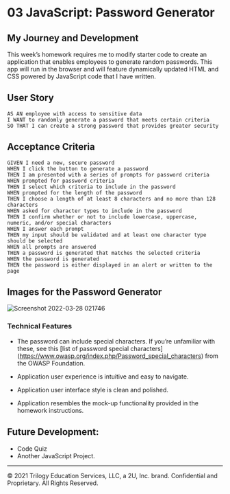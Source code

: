 # 03 JavaScript: Password Generator

## My Journey and Development

This week’s homework requires me to modify starter code to create an application that enables employees to generate random passwords.
This app will run in the browser and will feature dynamically updated HTML and CSS powered by JavaScript code that I have written. 



## User Story

```
AS AN employee with access to sensitive data
I WANT to randomly generate a password that meets certain criteria
SO THAT I can create a strong password that provides greater security
```

## Acceptance Criteria

```
GIVEN I need a new, secure password
WHEN I click the button to generate a password
THEN I am presented with a series of prompts for password criteria
WHEN prompted for password criteria
THEN I select which criteria to include in the password
WHEN prompted for the length of the password
THEN I choose a length of at least 8 characters and no more than 128 characters
WHEN asked for character types to include in the password
THEN I confirm whether or not to include lowercase, uppercase, numeric, and/or special characters
WHEN I answer each prompt
THEN my input should be validated and at least one character type should be selected
WHEN all prompts are answered
THEN a password is generated that matches the selected criteria
WHEN the password is generated
THEN the password is either displayed in an alert or written to the page
```

## Images for the Password Generator

![Screenshot 2022-03-28 021746](https://user-images.githubusercontent.com/94832331/160288418-6101ef90-6ad4-41e2-a75a-37d8cf563f84.png)


 

### Technical Features

* The password can include special characters. If you’re unfamiliar with these, see this [list of password special characters]  (https://www.owasp.org/index.php/Password_special_characters) from the OWASP Foundation.

* Application user experience is intuitive and easy to navigate.

* Application user interface style is clean and polished.

* Application resembles the mock-up functionality provided in the homework instructions.


## Future Development:

* Code Quiz
* Another JavaScript Project.

- - -
© 2021 Trilogy Education Services, LLC, a 2U, Inc. brand. Confidential and Proprietary. All Rights Reserved.
